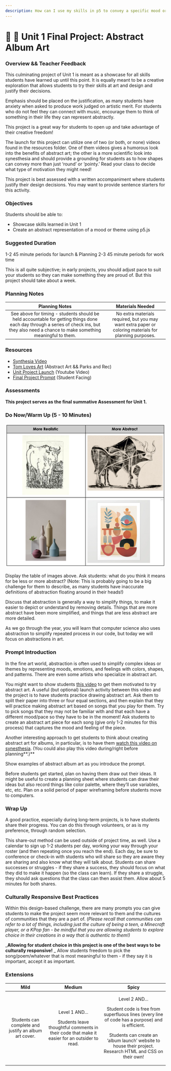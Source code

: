 ```yaml
---
description: How can I use my skills in p5 to convey a specific mood or theme?
---
```


# 🎨 🎨 Unit 1 Final Project: Abstract Album Art

### Overview && Teacher Feedback

This culminating project of Unit 1 is meant as a showcase for all skills students have learned up until this point. It is equally meant to be a creative exploration that allows students to try their skills at art and design and justify their decisions.

Emphasis should be placed on the justification, as many students have anxiety when asked to produce work judged on artistic merit. For students who do not feel they can connect with music, encourage them to think of something in their life they can represent abstractly.

This project is a great way for students to open up and take advantage of their creative freedom!

The launch for this project can utilize one of two (or both, or none) videos found in the resources folder. One of them videos gives a humorous look into the benefits of abstract art; the other is a more scientific look into synesthesia and should provide a grounding for students as to how shapes can convey more than just ‘round’ or ‘pointy.’ Read your class to decide what type of motivation they might need!

This project is best assessed with a written accompaniment where students justify their design decisions. You may want to provide sentence starters for this activity.

### Objectives

Students should be able to:

* Showcase skills learned in Unit 1
* Create an abstract representation of a mood or theme using p5.js

### Suggested Duration

1-2 45 minute periods for launch & Planning 2-3 45 minute periods for work time

This is all quite subjective; in early projects, you should adjust pace to suit your students so they can make something they are proud of. But this project should take about a week.

### Planning Notes

|                                                                                        Planning Notes                                                                                        |                                            Materials Needed                                            |
| :------------------------------------------------------------------------------------------------------------------------------------------------------------------------------------------: | :----------------------------------------------------------------------------------------------------: |
| See above for timing - students should be held accountable for getting things done each day through a series of check ins, but they also need a chance to make something meaningful to them. | No extra materials required, but you may want extra paper or coloring materials for planning purposes. |

### Resources

* [Synthesia Video](https://www.ted.com/talks/neil\_harbisson\_i\_listen\_to\_color)
* [Tom Loves Art](https://drive.google.com/open?id=0BzEvNJib39cVT1JKaHlkSjlPS1U) (Abstract Art && Parks and Rec)
* [Unit Project Launch](https://youtu.be/hOvPl0cDPeI) (Youtube Video)
* [Final Project Prompt](https://docs.google.com/document/d/1JY6sCHu\_34bVHy-5IBqSzZCVTJ1NMsJblOQi2IV5pEE/edit) (Student Facing)

### Assessments

**This project serves as the final summative Assessment for Unit 1.**

### **Do Now/Warm Up (5 - 10 Minutes)**

![](<../.gitbook/assets/Screen Shot 2021-10-19 at 1.10.43 PM.png>)

Display the table of images above. Ask students: what do you think it means for be less or more abstract? (Note: This is probably going to be a big challenge for them to describe, as many students have inaccurate definitions of abstraction floating around in their heads!)

Discuss that abstraction is generally a way to simplify things, to make it easier to depict or understand by removing details. Things that are more abstract have been more simplified, and things that are less abstract are more detailed.

As we go through the year, you will learn that computer science also uses abstraction to simplify repeated process in our code, but today we will focus on abstractions in art.

### **Prompt Introduction**

In the fine art world, abstraction is often used to simplify complex ideas or themes by representing moods, emotions, and feelings with colors, shapes, and patterns. There are even some artists who specialize in abstract art.

You might want to show students [this video](https://drive.google.com/open?id=0BzEvNJib39cVT1JKaHlkSjlPS1U) to get them motivated to try abstract art. A useful (but optional) launch activity between this video and the project is to have students practice drawing abstract art. Ask them to split their paper into three or four equal sections, and then explain that they will practice making abstract art based on songs that you play for them. Try to pick songs that they may not be familiar with and that each have a different mood/pace so they have to be in the moment! Ask students to create an abstract art piece for each song (give only 1-2 minutes for this process) that captures the mood and feeling of the piece.

Another interesting approach to get students to think about creating abstract art for albums, in particular, is to have them [watch this video on synesthesia](https://www.ted.com/talks/neil\_harbisson\_i\_listen\_to\_color). (You could also play this video during/right before planning\*\*.)\*\*

Show examples of abstract album art as you introduce the prompt.

Before students get started, plan on having them draw out their ideas. It might be useful to create a planning sheet where students can draw their ideas but also record things like color palette, where they’ll use variables, etc, etc. Plan on a solid period of paper wireframing before students move to computers.

### Wrap Up

A good practice, especially during long-term projects, is to have students share their progress. You can do this through volunteers, or as is my preference, through random selection.

This share-out method can be used outside of project time, as well. Use a calendar to sign up 1-2 students per day, working your way through your roster (and then repeating once you reach the end). Each day, be sure to conference or check-in with students who will share so they are aware they are sharing and also know what they will talk about. Students can share successes or struggles - if they share a success, they should focus on what they did to make it happen (so the class can learn). If they share a struggle, they should ask questions that the class can then assist them. Allow about 5 minutes for both shares.

### Culturally Responsive Best Practices

Within this design-based challenge, there are many prompts you can give students to make the project seem more relevant to them and the cultures of communities that they are a part of. (_Please recall that communities can refer to a lot of things, including just the culture of being a teen, a Minecraft player, or a KPop fan - be mindful that you are allowing students to explore choice in their creations in a way that is authentic to them!)_

_**Allowing for student choice in this project is one of the best ways to be culturally responsive!** _ Allow students freedom to pick the song/poem/whatever that is most meaningful to them - if they say it is important, accept it as important.

### Extensions

|                          Mild                         |                                                          Medium                                                         |                                                                                                                    Spicy                                                                                                                   |
| :---------------------------------------------------: | :---------------------------------------------------------------------------------------------------------------------: | :----------------------------------------------------------------------------------------------------------------------------------------------------------------------------------------------------------------------------------------: |
| Students can complete and justify an album art cover. | <p>Level 1 AND…</p><p>Students leave thoughtful comments in their code that make it easier for an outsider to read.</p> | <p>Level 2 AND…</p><p>Student code is free from superfluous lines (every line of code has a purpose) and is efficient.</p><p>Students can create an ‘album launch’ website to house their project. Research HTML and CSS on their own!</p> |
